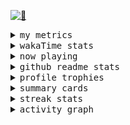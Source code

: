 [![🐙](https://hits.seeyoufarm.com/api/count/incr/badge.svg?url=https%3A%2F%2Fgithub.com%2Fktnkk%2Fhit-counter&count_bg=%23070707&title_bg=%23070707&icon=&icon_color=%23E7E7E7&title=visitors&edge_flat=true)](https://hits.seeyoufarm.com)

<details>
  <summary> <samp>my metrics</samp></summary>
  
  <br>
  
 ![🐳](https://github.com/kkhys/kkhys/blob/main/github-metrics.svg)
  
  ***
</details>

<details>
  <summary> <samp>wakaTime stats</samp></summary>
  
  <br>
  
<!--START_SECTION:waka-->
![Code Time](http://img.shields.io/badge/Code%20Time-3%2C655%20hrs%2039%20mins-blue)

**🐱 My GitHub Data** 

> 📦 5.1 MB Used in GitHub's Storage 
 > 
> 🏆 0 Contributions in the Year 2024
 > 
> 💼 Opted to Hire
 > 
> 📜 9 Public Repositories 
 > 
> 🔑 23 Private Repositories 
 > 
**I'm an Early 🐤** 

```text
🌞 Morning                6460 commits        ████████░░░░░░░░░░░░░░░░░   30.55 % 
🌆 Daytime                5045 commits        ██████░░░░░░░░░░░░░░░░░░░   23.86 % 
🌃 Evening                7867 commits        █████████░░░░░░░░░░░░░░░░   37.21 % 
🌙 Night                  1773 commits        ██░░░░░░░░░░░░░░░░░░░░░░░   08.38 % 
```
📅 **I'm Most Productive on Sunday** 

```text
Monday                   3044 commits        ████░░░░░░░░░░░░░░░░░░░░░   14.40 % 
Tuesday                  3216 commits        ████░░░░░░░░░░░░░░░░░░░░░   15.21 % 
Wednesday                2934 commits        ███░░░░░░░░░░░░░░░░░░░░░░   13.88 % 
Thursday                 2821 commits        ███░░░░░░░░░░░░░░░░░░░░░░   13.34 % 
Friday                   3022 commits        ████░░░░░░░░░░░░░░░░░░░░░   14.29 % 
Saturday                 2845 commits        ███░░░░░░░░░░░░░░░░░░░░░░   13.45 % 
Sunday                   3263 commits        ████░░░░░░░░░░░░░░░░░░░░░   15.43 % 
```


📊 **This Week I Spent My Time On** 

```text
🕑︎ Time Zone: Asia/Tokyo

💬 Programming Languages: 
Other                    40 hrs 17 mins      ██████████████░░░░░░░░░░░   57.78 % 
Java                     21 hrs 53 mins      ████████░░░░░░░░░░░░░░░░░   31.39 % 
HTML                     2 hrs 53 mins       █░░░░░░░░░░░░░░░░░░░░░░░░   04.15 % 
Play2                    1 hr 45 mins        █░░░░░░░░░░░░░░░░░░░░░░░░   02.52 % 
SQL                      1 hr 13 mins        ░░░░░░░░░░░░░░░░░░░░░░░░░   01.76 % 

🔥 Editors: 
Chrome                   40 hrs 17 mins      ██████████████░░░░░░░░░░░   57.78 % 
Intellijidea             28 hrs 46 mins      ██████████░░░░░░░░░░░░░░░   41.26 % 
WebStorm                 30 mins             ░░░░░░░░░░░░░░░░░░░░░░░░░   00.72 % 
DataGrip                 9 mins              ░░░░░░░░░░░░░░░░░░░░░░░░░   00.24 % 

💻 Operating System: 
Mac                      69 hrs 44 mins      █████████████████████████   100.00 % 
```


 Last Updated on 2024/05/31 18:37:46 UTC
<!--END_SECTION:waka-->
  
  ***
</details>


<details>
  <summary> <samp>now playing</samp></summary>
  
  <br>
 
 [![🐟](https://spotify-github-profile.vercel.app/api/view?uid=31ryofms4dnv7mrohhepo4c4zgqu&cover_image=true&theme=default&show_offline=false&background_color=121212&bar_color=53b14f&bar_color_cover=false)](https://open.spotify.com/user/31ryofms4dnv7mrohhepo4c4zgqu)
  
  ***
</details>

<details>
  <summary> <samp>github readme stats</samp></summary>
  
  <br>
  
 <p align="left"> 
  <img alt="🐠" src="https://github-readme-stats.vercel.app/api?username=kkhys&count_private=true&show_icons=true&theme=dark&include_all_commits=true" />
  <img alt="🐟" src="https://github-readme-stats.vercel.app/api/top-langs/?username=kkhys&layout=compact&theme=dark&langs_count=10&hide=HTML,CSS,SCSS" />
</p>
  
  ***
</details>

<details>
  <summary> <samp>profile trophies</samp></summary>
  
  <br>
  
  [![🐬](https://github-profile-trophy.vercel.app/?username=kkhys&rank=SECRET,SSS,SS,S,AAA,AA,A&theme=darkhub&row=1&margin-w=10&no-bg=true)](https://github.com/ryo-ma/github-profile-trophy)
  
  ***
</details>

<details>
  <summary> <samp>summary cards</samp></summary>
  
  <br>
  
  ![🐋](https://github-profile-summary-cards.vercel.app/api/cards/profile-details?username=kkhys&theme=github_dark)
  ![🦑](https://github-profile-summary-cards.vercel.app/api/cards/repos-per-language?username=kkhys&theme=github_dark)
  ![🦭](https://github-profile-summary-cards.vercel.app/api/cards/most-commit-language?username=kkhys&theme=github_dark)
  ![🦀](https://github-profile-summary-cards.vercel.app/api/cards/stats?username=kkhys&theme=github_dark)
  ![🦈](https://github-profile-summary-cards.vercel.app/api/cards/productive-time?username=kkhys&theme=github_dark)
  
  ***
</details>

<details>
  <summary> <samp>streak stats</samp></summary>
  
  <br>
  
  [![🐠](http://github-readme-streak-stats.herokuapp.com?user=kkhys&theme=dark)](https://git.io/streak-stats)
  
  ***
</details>

<details>
  <summary> <samp>activity graph</samp></summary>
  
  <br>
  
  [![🐡](https://github-readme-activity-graph.vercel.app/graph?username=kkhys&theme=xcode)](https://github.com/ashutosh00710/github-readme-activity-graph)
  
  ***
</details>

